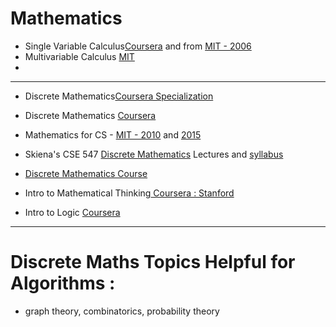 # Mathematics

* Single Variable Calculus[Coursera](https://www.coursera.org/instructor/robghrist) and from [MIT - 2006](https://ocw.mit.edu/courses/mathematics/18-01-single-variable-calculus-fall-2006/)
* Multivariable Calculus [MIT](https://ocw.mit.edu/courses/mathematics/18-02-multivariable-calculus-fall-2007/index.htm)
* 
---

* Discrete Mathematics[Coursera Specialization](https://www.coursera.org/specializations/discrete-mathematics)
* Discrete Mathematics [Coursera](https://www.coursera.org/learn/discrete-mathematics)

* Mathematics for CS - [MIT - 2010](https://ocw.mit.edu/courses/electrical-engineering-and-computer-science/6-042j-mathematics-for-computer-science-fall-2010/index.htm) and [2015](https://ocw.mit.edu/courses/electrical-engineering-and-computer-science/6-042j-mathematics-for-computer-science-spring-2015/index.htm)

* Skiena's CSE 547 [Discrete Mathematics](http://www3.cs.stonybrook.edu/~algorith/math-video/) Lectures and [syllabus](http://www3.cs.stonybrook.edu/~skiena/547/)
* [Discrete Mathematics Course](http://www.aduni.org/courses/discrete/index.php?view=cw)
* Intro to Mathematical Thinking[ Coursera : Stanford](https://www.coursera.org/learn/mathematical-thinking)
* Intro to Logic [Coursera](https://www.coursera.org/learn/logic-introduction)
 ---
 # Discrete Maths Topics Helpful for Algorithms :
 * graph theory, combinatorics, probability theory
